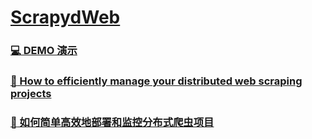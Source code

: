 # [ScrapydWeb](https://github.com/my8100/scrapydweb)

### [:computer: DEMO 演示](https://scrapydweb.herokuapp.com)

### [:book: How to efficiently manage your distributed web scraping projects](./scrapydweb/README.md)

### [:book: 如何简单高效地部署和监控分布式爬虫项目](./scrapydweb/README_CN.md)
